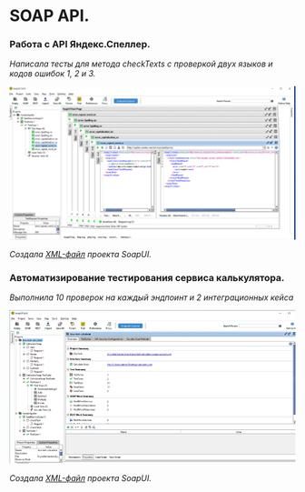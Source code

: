 # SOAP API.
### Работа с API Яндекс.Спеллер.
*Написала тесты для метода checkTexts с проверкой  двух языков и кодов ошибок 1, 2 и 3.*

![SOAP API](images/Soap.png)

*Создала [XML-файл](resources/YandexSpeller-soapui-project-СеребряковаСМ.xml)
проекта SoapUI.*

### Автоматизирование тестирования сервиса калькулятора. 
*Выполнила 10 проверок на каждый эндпоинт и 2 интеграционных кейса*

![SOAP API](images/SOAP2.png)

*Создала [XML-файл](resources/Java-test-calculator-soapui-project.xml)
проекта SoapUI.*

